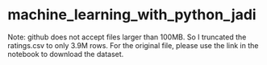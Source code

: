 # machine_learning_with_python_jadi

Note: github does not accept files larger than 100MB. So I truncated the ratings.csv to only 3.9M rows. For the original file, please use the link in the notebook to download the dataset.

